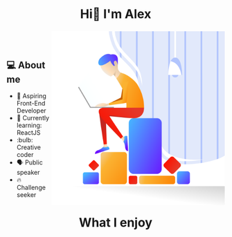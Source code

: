 <h1 align="center"> Hi👋 I'm Alex</h1>
<div>
    <h3 align="center"><img align="right" src="img/hero.svg" width="400"> </h3>
    <br>
    <br>
    <h2 align="left">💻 About me </h2>
    <ul>
        <li>
            🔭 Aspiring Front-End Developer
        </li>
        <li>
            🌱 Currently learning: ReactJS
        </li>
        <li>
            :bulb: Creative coder
        </li>
        <li>
            🗣 Public speaker
        </li>
        <li>
            🔥️ Challenge seeker
        </li>
    </ul>
</div>
<h1 align="center"> What I enjoy</h1>

<!--
**AlexandruNst/AlexandruNst** is a ✨ _special_ ✨ repository because its `README.md` (this file) appears on your GitHub profile.

Here are some ideas to get you started:

- 🔭 I’m currently working on ...
- 🌱 I’m currently learning ...
- 👯 I’m looking to collaborate on ...
- 🤔 I’m looking for help with ...
- 💬 Ask me about ...
- 📫 How to reach me: ...
- 😄 Pronouns: ...
- ⚡ Fun fact: ...
  -->
